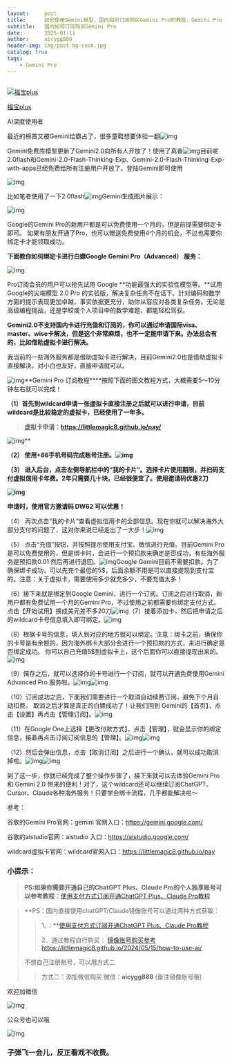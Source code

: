 ```yaml
---
layout:     post
title:      如何使用Gemini模型，国内如何订阅购买Gemini Pro的教程，Gemini Pro 免费试用操作步骤， 谷歌 aistudio 使用入口
subtitle:   国内如何订阅购买Gemini Pro
date:       2025-01-11
author:     aicygg888
header-img: img/post-bg-cook.jpg
catalog: true
tags:
    - Gemini Pro
---
```


## 

[![福宝plus](https://pic1.zhimg.com/v2-9472e102cd8137f7cad5044e0faf2f35_l.jpg?source=d16d100b)](https://www.zhihu.com/people/plus-90-77)

[福宝plus](https://www.zhihu.com/people/plus-90-77)

AI深度使用者

最近的榜首又被Gemini给霸占了，很多童鞋想要体验一翻![img](https://pic1.zhimg.com/80/v2-00a7624a499ab4cfe4447cf30d787bd7_720w.webp?source=d16d100b)

Gemini免费库模型更新了Gemini2.0向所有人开放了！使用了真香![img](https://pic1.zhimg.com/80/v2-942be4c401831dec876d8f31d058e143_720w.webp?source=d16d100b)目前呢2.0flash和Gemini-2.0-Flash-Thinking-Exp、Gemini-2.0-Flash-Thinking-Exp-with-apps已经免费给所有注册用户开放了，登陆Gemini即可使用

![img](https://picx.zhimg.com/80/v2-1123ab815d22de34d6446058f1ff3f5c_720w.webp?source=d16d100b)

比如笔者使用了一下2.0flash![img](https://pic1.zhimg.com/80/v2-ad7cd82da381c6a9743f453833887e7b_720w.webp?source=d16d100b)Gemini生成图片展示：

![img](https://pic1.zhimg.com/80/v2-ab960c2237ba4a1d8d149faacda18568_720w.webp?source=d16d100b)

Google的Gemini Pro的新用户都是可以免费使用一个月的，但是前提需要绑定卡即可。 如果有朋友开通了Pro，也可以赠送免费使用4个月的机会，不过也需要你绑定卡才能领取成功。

**下面教你如何绑定卡进行白嫖Google Gemini Pro（Advanced） 服务：**

![img](https://pica.zhimg.com/80/v2-aa6b6cda79d2bb45afcbd10fffbac410_720w.webp?source=d16d100b)

Pro订阅会员的用户可以抢先试用 Google **功能最强大的实验性模型等。**试用Google的尖端模型 2.0 Pro 的实验版，解决复杂任务不在话下。针对编码和数学方面的提示表现更加卓越，事实依据更充分，助你从容应对各类复杂任务。无论是高级编程挑战，还是学校或个人项目中的数学难题，都能轻松驾驭。

**Gemini2.0不支持国内卡进行充值和订阅的，你可以通过申请国际visa、master、wise卡解决，但是这个非常麻烦，也不一定能申请下来。办法总会有的，比如借助虚拟卡进行解决。**

我当前的一些海外服务都是借助虚拟卡进行解决，目前Gemini2.0也是借助虚拟卡直接解决，对小白也友好，直接申请就可以。

![img](https://picx.zhimg.com/80/v2-6bad4dbe590d65fce7518809c5983d0a_720w.webp?source=d16d100b)**Gemini Pro 订阅教程****按照下面的图文教程方式，大概需要5～10分钟左右就可以完成！

**（1）首先到wildcard申请一张虚拟卡直接注册之后就可以进行申请，目前wildcard是比较稳定的虚拟卡，已经使用了一年多。**

> **虚拟卡申请：https://littlemagic8.github.io/pay/**

![img](https://pic1.zhimg.com/80/v2-28bf6a019212203d12d60023c3fbdbe7_720w.webp?source=d16d100b)**

**（2） 使用+86手机号码完成账号注册。![img](https://picx.zhimg.com/80/v2-6e671c888f64ff9fa55f151bf52a5412_720w.webp?source=d16d100b)**



**（3） 进入后台，点击左侧导航栏中的“我的卡片”。选择卡片使用期限，并扫码支付虚拟信用卡年费。2年只需要几十块，已经很便宜了。使用邀请码优惠2刀**

**![img](https://pic1.zhimg.com/80/v2-acc00e7c0fed6a5f7664e377ca7adb75_720w.webp?source=d16d100b)**

**申请时，使用官方邀请码 DW62 可以优惠！**



（4） 再次点击“我的卡片”查看虚拟信用卡的全部信息。现在你就可以解决海外大部分支付的问题了，这对你来说已经走出了一大步！![img](https://picx.zhimg.com/80/v2-25b5e615d25e2f0da2cf360ac20e2ab2_720w.webp?source=d16d100b)



（5） 点击“充值”按钮，并按照提示使用支付宝、微信进行充值。目前Gemini Pro是可以免费使用的，但是绑卡时，会进行一个预扣款来确定是否成功，有些海外服务是预扣款0.01 然后再进行退回。![img](https://pic1.zhimg.com/80/v2-ea17a35e12e9d8d5bb3ecabab27d6aa4_720w.webp?source=d16d100b)Google Gemini目前不需要扣款。为了确保绑卡成功，可以先充个最低的5$，后面余额不用是可以直接提现到支付宝的。注意：关于虚拟卡，需要使用多少就充多少，不要充值太多！

（6）接下来就是绑定到Google Gemini，进行一个订阅。订阅之后进行取消，新用户都有免费试用一个月的Gemini Pro，不过使用之前都需要你绑定支付方式。点击【开始试用】换成美元差不多20刀![img](https://picx.zhimg.com/80/v2-86a2f919e1b486c1b8922a5cb148d210_720w.webp?source=d16d100b)（7）接着添加卡，然后把申请之后的wildcard卡号信息填入即可绑定。![img](https://pic1.zhimg.com/80/v2-9564f1363a412676e0c9a450e1ba2406_720w.webp?source=d16d100b)



（8）根据卡号的信息，填入到对应的地方就可以绑定。注意：绑卡之前，确保你的卡号是有余额的，因为海外绑卡大部分会进行一个预扣款的方式，来进行确定是否绑定成功。 你可以自己充值5$到虚拟卡上，这个后面你可以直接提现出来的。![img](https://pic1.zhimg.com/80/v2-41712672ee8ac3d5c6fe57cb51c0a899_720w.webp?source=d16d100b)



（9）保存之后，就可以选择你的卡号进行一个订阅，就可以开通免费使用Gemini Advanced Pro 服务啦。![img](https://picx.zhimg.com/80/v2-a094266597524b6decc8cad76fcd98a0_720w.webp?source=d16d100b)![img](https://pic1.zhimg.com/80/v2-f5de1137afe03874a52c21cc35558ffe_720w.webp?source=d16d100b)



（10）订阅成功之后，下面我们需要进行一个取消自动续费订阅，避免下个月自动扣费。 取消之后才算是真正的白嫖成功了！让我们回到 Gemini的【首页】，点击【设置】再点击【管理订阅】。![img](https://pic1.zhimg.com/80/v2-670a4fa45a05783211073589b526e9d7_720w.webp?source=d16d100b)



（11）在Google One上选择【更改付款方式】，点击【管理】，就会显示你的绑定信息，接着再点击订阅订阅信息的【管理】。![img](https://picx.zhimg.com/80/v2-6a5dd7c5349df9a9c6296f0d5fe7ad4b_720w.webp?source=d16d100b)![img](https://picx.zhimg.com/80/v2-a93df964f624d95a87c318390a99e70e_720w.webp?source=d16d100b)



（12）然后会弹出信息，点击【取消订阅】之后进行一个确认，就可以成功取消掉啦。![img](https://picx.zhimg.com/80/v2-33747ad93c48793c793511486b000f1d_720w.webp?source=d16d100b)![img](https://picx.zhimg.com/80/v2-219ac7ac366720d942467583091f155e_720w.webp?source=d16d100b)

到了这一步，你就已经完成了整个操作步骤了，接下来就可以去体验Gemini Pro 和 Gemini 2.0 带来的便利！对了，这个wildcard还可以继续订阅ChatGPT、Cursor、Claude各种海外服务！只要学会绑卡流程，几乎都能解决啦～

参考：

谷歌的Gemini Pro官网：gemini 官网入口：https://gemini.google.com/

谷歌的aistudio官网：aistudio 入口：https://aistudio.google.com/

wildcard虚拟卡官网：wildcard官网入口：https://littlemagic8.github.io/pay

### **小提示：**

>  **PS:如果你需要开通自己的ChatGPT Plus、Claude Pro的个人独享账号可以参考教程：**[使用支付方式订阅开通ChatGPT Plus、Claude Pro教程](https://littlemagic8.github.io/2024/09/04/update-ChatGPT-Plus/)

> **PS：国内直接使用chatGPT/Claude镜像账号可以通过两种方式获取：
>
> > 1、：**[使用支付方式订阅开通ChatGPT Plus、Claude Pro教程](https://littlemagic8.github.io/2024/12/09/ChatGPT-and-Cluade/)
> >
> > 2、通过教程自行购买：
> > [镜像账号购买参考](https://littlemagic8.github.io/2024/05/15/how-to-use-ai/) https://littlemagic8.github.io/2024/05/15/how-to-use-ai/
>
> 不想自己注册账号，可以用方式二
>
> > 方式二：添加微信购买
> > 微信：**aicygg888** (备注镜像账号哦)

欢迎加微信

![img](https://picx.zhimg.com/80/v2-b1c8f90bffc8b2f4f32ab07a08a4ede6_720w.png)

公众号也可以哦

![img](https://pic1.zhimg.com/80/v2-4e622b64238b20948a02e0c988ca5704_720w.png)



### 子弹飞一会儿，反正看戏不收费。  